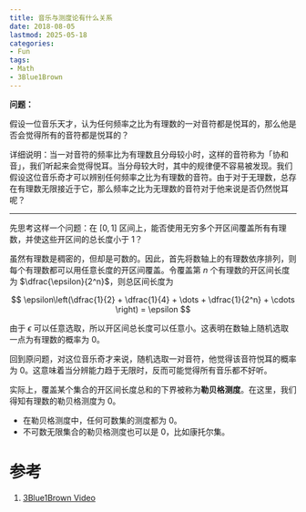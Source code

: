 ```yaml
---
title: 音乐与测度论有什么关系
date: 2018-08-05
lastmod: 2025-05-18
categories:
- Fun
tags:
- Math
- 3Blue1Brown
---
```


**问题：**

假设一位音乐天才，认为任何频率之比为有理数的一对音符都是悦耳的，那么他是否会觉得所有的音符都是悦耳的？

<!--more-->

详细说明：当一对音符的频率比为有理数且分母较小时，这样的音符称为「协和音」，我们听起来会觉得悦耳。当分母较大时，其中的规律便不容易被发现。我们假设这位音乐奇才可以辨别任何频率之比为有理数的音符。由于对于无理数，总存在有理数无限接近于它，那么频率之比为无理数的音符对于他来说是否仍然悦耳呢？

---

先思考这样一个问题：在 $[0,1]$ 区间上，能否使用无穷多个开区间覆盖所有有理数，并使这些开区间的总长度小于 1？

虽然有理数是稠密的，但却是可数的。因此，首先将数轴上的有理数依序排列，则每个有理数都可以用任意长度的开区间覆盖。令覆盖第 $n$ 个有理数的开区间长度为 $\dfrac{\epsilon}{2^n}$，则总区间长度为

$$
\epsilon\left(\dfrac{1}{2} + \dfrac{1}{4} + \dots + \dfrac{1}{2^n} + \cdots \right) = \epsilon
$$

由于 $\epsilon$ 可以任意选取，所以开区间总长度可以任意小。这表明在数轴上随机选取一点为有理数的概率为 0。

回到原问题，对这位音乐奇才来说，随机选取一对音符，他觉得该音符悦耳的概率为 0。这意味着当分辨能力趋于无限时，反而可能觉得所有音乐都不好听。

实际上，覆盖某个集合的开区间长度总和的下界被称为**勒贝格测度**。在这里，我们得知有理数的勒贝格测度为 0。

- 在勒贝格测度中，任何可数集的测度都为 0。
- 不可数无限集合的勒贝格测度也可以是 0，比如康托尔集。

# 参考

1. [3Blue1Brown Video](https://youtu.be/cyW5z-M2yzw)